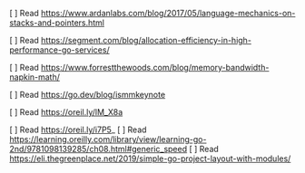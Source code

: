 [ ] Read https://www.ardanlabs.com/blog/2017/05/language-mechanics-on-stacks-and-pointers.html

[ ] Read  https://segment.com/blog/allocation-efficiency-in-high-performance-go-services/

[ ] Read https://www.forrestthewoods.com/blog/memory-bandwidth-napkin-math/

[ ] Read https://go.dev/blog/ismmkeynote

[ ] Read https://oreil.ly/lM_X8a

[ ] Read https://oreil.ly/i7P5_
[ ] Read https://learning.oreilly.com/library/view/learning-go-2nd/9781098139285/ch08.html#generic_speed
[ ] Read https://eli.thegreenplace.net/2019/simple-go-project-layout-with-modules/
